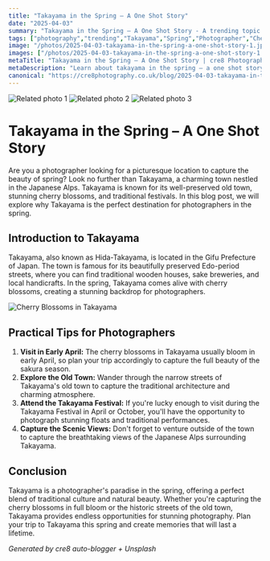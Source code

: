 ```yaml
---
title: "Takayama in the Spring – A One Shot Story"
date: "2025-04-03"
summary: "Takayama in the Spring – A One Shot Story - A trending topic in photography."
tags: ["photography","trending","Takayama","Spring","Photographer","Cherry Blossoms","Japanese Alps","Old Town","Traditional Festivals","Edo-period streets","Sakura season","Scenic Views"]
image: "/photos/2025-04-03-takayama-in-the-spring-a-one-shot-story-1.jpg"
images: ["/photos/2025-04-03-takayama-in-the-spring-a-one-shot-story-1.jpg","/photos/2025-04-03-takayama-in-the-spring-a-one-shot-story-2.jpg","/photos/2025-04-03-takayama-in-the-spring-a-one-shot-story-3.jpg"]
metaTitle: "Takayama in the Spring – A One Shot Story | cre8 Photography"
metaDescription: "Learn about takayama in the spring – a one shot story in photography with practical tips and insights."
canonical: "https://cre8photography.co.uk/blog/2025-04-03-takayama-in-the-spring-a-one-shot-story"
---
```



<div class="grid grid-cols-1 sm:grid-cols-2 md:grid-cols-3 gap-4">
  <img src="/photos/2025-04-03-takayama-in-the-spring-a-one-shot-story-1.jpg" alt="Related photo 1" class="w-full rounded-lg" />
<img src="/photos/2025-04-03-takayama-in-the-spring-a-one-shot-story-2.jpg" alt="Related photo 2" class="w-full rounded-lg" />
<img src="/photos/2025-04-03-takayama-in-the-spring-a-one-shot-story-3.jpg" alt="Related photo 3" class="w-full rounded-lg" />
</div>


# Takayama in the Spring – A One Shot Story

Are you a photographer looking for a picturesque location to capture the beauty of spring? Look no further than Takayama, a charming town nestled in the Japanese Alps. Takayama is known for its well-preserved old town, stunning cherry blossoms, and traditional festivals. In this blog post, we will explore why Takayama is the perfect destination for photographers in the spring.

## Introduction to Takayama

Takayama, also known as Hida-Takayama, is located in the Gifu Prefecture of Japan. The town is famous for its beautifully preserved Edo-period streets, where you can find traditional wooden houses, sake breweries, and local handicrafts. In the spring, Takayama comes alive with cherry blossoms, creating a stunning backdrop for photographers.

![Cherry Blossoms in Takayama](/path/to/cherry-blossoms-takayama.jpg)

## Practical Tips for Photographers

1. **Visit in Early April:** The cherry blossoms in Takayama usually bloom in early April, so plan your trip accordingly to capture the full beauty of the sakura season.
2. **Explore the Old Town:** Wander through the narrow streets of Takayama's old town to capture the traditional architecture and charming atmosphere.
3. **Attend the Takayama Festival:** If you're lucky enough to visit during the Takayama Festival in April or October, you'll have the opportunity to photograph stunning floats and traditional performances.
4. **Capture the Scenic Views:** Don't forget to venture outside of the town to capture the breathtaking views of the Japanese Alps surrounding Takayama.

## Conclusion

Takayama is a photographer's paradise in the spring, offering a perfect blend of traditional culture and natural beauty. Whether you're capturing the cherry blossoms in full bloom or the historic streets of the old town, Takayama provides endless opportunities for stunning photography. Plan your trip to Takayama this spring and create memories that will last a lifetime.

*Generated by cre8 auto-blogger + Unsplash*
